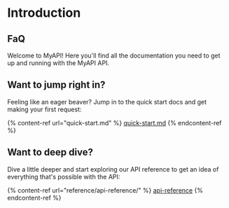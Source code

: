 # Introduction

## FaQ

Welcome to MyAPI! Here you'll find all the documentation you need to get up and running with the MyAPI API.

## Want to jump right in?

Feeling like an eager beaver? Jump in to the quick start docs and get making your first request:

{% content-ref url="quick-start.md" %}
[quick-start.md](quick-start.md)
{% endcontent-ref %}

## Want to deep dive?

Dive a little deeper and start exploring our API reference to get an idea of everything that's possible with the API:

{% content-ref url="reference/api-reference/" %}
[api-reference](reference/api-reference/)
{% endcontent-ref %}
